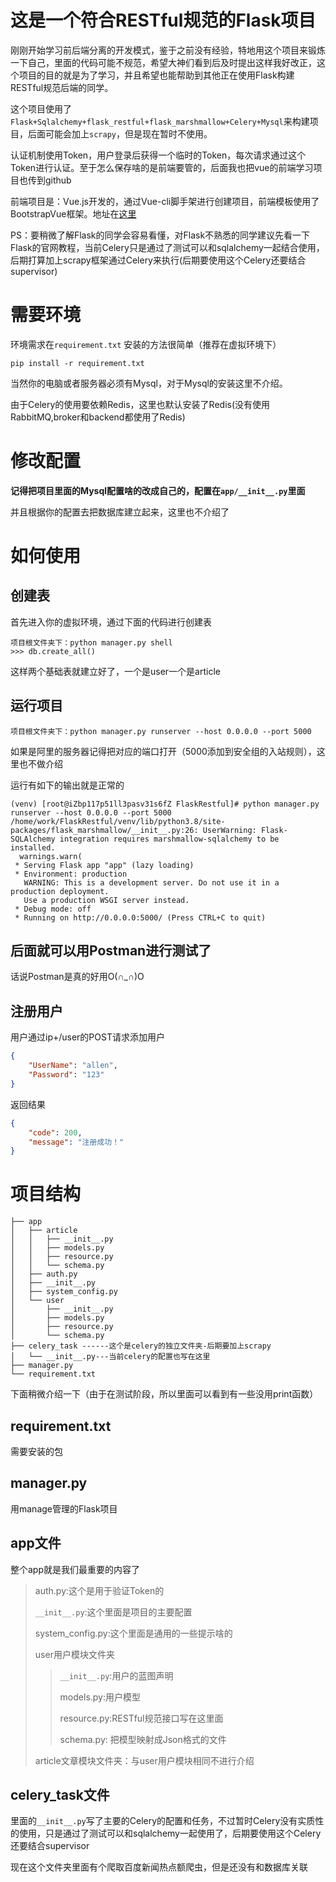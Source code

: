# 这是一个符合RESTful规范的Flask项目

刚刚开始学习前后端分离的开发模式，鉴于之前没有经验，特地用这个项目来锻炼一下自己，里面的代码可能不规范，希望大神们看到后及时提出这样我好改正，这个项目的目的就是为了学习，并且希望也能帮助到其他正在使用Flask构建RESTful规范后端的同学。

这个项目使用了`Flask+Sqlalchemy+flask_restful+flask_marshmallow+Celery+Mysql`来构建项目，后面可能会加上`scrapy`，但是现在暂时不使用。

认证机制使用Token，用户登录后获得一个临时的Token，每次请求通过这个Token进行认证。至于怎么保存啥的是前端要管的，后面我也把vue的前端学习项目也传到github



前端项目是：Vue.js开发的，通过Vue-cli脚手架进行创建项目，前端模板使用了BootstrapVue框架。地址在[这里](https://github.com/WRAllen/MyVue)



PS：要稍微了解Flask的同学会容易看懂，对Flask不熟悉的同学建议先看一下Flask的官网教程，当前Celery只是通过了测试可以和sqlalchemy一起结合使用，后期打算加上scrapy框架通过Celery来执行(后期要使用这个Celery还要结合supervisor)

# 需要环境

环境需求在`requirement.txt` 安装的方法很简单（推荐在虚拟环境下）

```shell
pip install -r requirement.txt
```

当然你的电脑或者服务器必须有Mysql，对于Mysql的安装这里不介绍。

由于Celery的使用要依赖Redis，这里也默认安装了Redis(没有使用RabbitMQ,broker和backend都使用了Redis)

# 修改配置

**记得把项目里面的Mysql配置啥的改成自己的，配置在`app/__init__.py`里面**

并且根据你的配置去把数据库建立起来，这里也不介绍了

# 如何使用

## 创建表

首先进入你的虚拟环境，通过下面的代码进行创建表

```shell
项目根文件夹下：python manager.py shell
>>> db.create_all()
```

这样两个基础表就建立好了，一个是user一个是article



## 运行项目

```shell
项目根文件夹下：python manager.py runserver --host 0.0.0.0 --port 5000
```

如果是阿里的服务器记得把对应的端口打开（5000添加到安全组的入站规则），这里也不做介绍

运行有如下的输出就是正常的

```shell
(venv) [root@iZbp117p51ll3pasv31s6fZ FlaskRestful]# python manager.py runserver --host 0.0.0.0 --port 5000
/home/work/FlaskRestful/venv/lib/python3.8/site-packages/flask_marshmallow/__init__.py:26: UserWarning: Flask-SQLAlchemy integration requires marshmallow-sqlalchemy to be installed.
  warnings.warn(
 * Serving Flask app "app" (lazy loading)
 * Environment: production
   WARNING: This is a development server. Do not use it in a production deployment.
   Use a production WSGI server instead.
 * Debug mode: off
 * Running on http://0.0.0.0:5000/ (Press CTRL+C to quit)
```

## 后面就可以用Postman进行测试了

话说Postman是真的好用O(∩_∩)O

## 注册用户

用户通过ip+/user的POST请求添加用户

```json
{
	"UserName": "allen",
	"Password": "123"
}
```

返回结果

```json
{
    "code": 200,
    "message": "注册成功！"
}
```

# 项目结构

```
├── app
│   ├── article
│   │   ├── __init__.py
│   │   ├── models.py
│   │   ├── resource.py
│   │   └── schema.py
│   ├── auth.py
│   ├── __init__.py
│   ├── system_config.py
│   └── user
│       ├── __init__.py
│       ├── models.py
│       ├── resource.py
│       └── schema.py
├── celery_task ------这个是celery的独立文件夹-后期要加上scrapy
│   └── __init__.py---当前celery的配置也写在这里
├── manager.py
└── requirement.txt

```

下面稍微介绍一下（由于在测试阶段，所以里面可以看到有一些没用print函数）

## requirement.txt

需要安装的包

## manager.py

用manage管理的Flask项目

## app文件

整个app就是我们最重要的内容了

> auth.py:这个是用于验证Token的
>
> `__init__.py`:这个里面是项目的主要配置
>
> system_config.py:这个里面是通用的一些提示啥的
>
> user用户模块文件夹
>
> >`__init__.py`:用户的蓝图声明
> >
> >models.py:用户模型
> >
> >resource.py:RESTful规范接口写在这里面
> >
> >schema.py: 把模型映射成Json格式的文件 
>
> article文章模块文件夹：与user用户模块相同不进行介绍

## celery_task文件

里面的`__init__.py`写了主要的Celery的配置和任务，不过暂时Celery没有实质性的使用，只是通过了测试可以和sqlalchemy一起使用了，后期要使用这个Celery还要结合supervisor

现在这个文件夹里面有个爬取百度新闻热点额爬虫，但是还没有和数据库关联